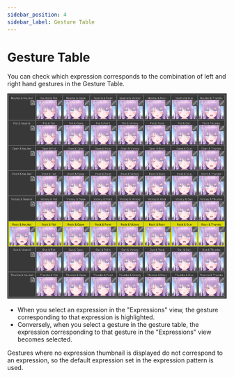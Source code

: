 ```yaml
---
sidebar_position: 4
sidebar_label: Gesture Table
---
```


# Gesture Table

You can check which expression corresponds to the combination of left and right hand gestures in the Gesture Table.

![Gesture Table](gesture_table.png)

- When you select an expression in the "Expressions" view, the gesture corresponding to that expression is highlighted.
- Conversely, when you select a gesture in the gesture table, the expression corresponding to that gesture in the "Expressions" view becomes selected.

Gestures where no expression thumbnail is displayed do not correspond to an expression, so the default expression set in the expression pattern is used.
